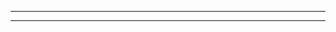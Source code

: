-------------------------------------------------------

-------------------------------------------------------
